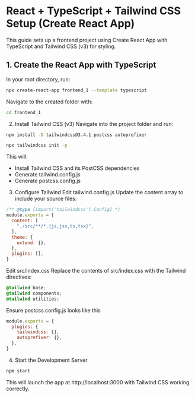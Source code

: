 # React + TypeScript + Tailwind CSS Setup (Create React App)

This guide sets up a frontend project using Create React App with TypeScript and Tailwind CSS (v3) for styling.

## 1. Create the React App with TypeScript

In your root directory, run:

```sh
npx create-react-app frontend_1 --template typescript
```

Navigate to the created folder with:
```sh
cd frontend_1
```

2. Install Tailwind CSS (v3)
Navigate into the project folder and run:

```sh
npm install -D tailwindcss@3.4.1 postcss autoprefixer
```
```sh
npx tailwindcss init -p
```
This will:
- Install Tailwind CSS and its PostCSS dependencies
- Generate tailwind.config.js
- Generate postcss.config.js

3. Configure Tailwind
Edit tailwind.config.js
Update the content array to include your source files:
```js
/** @type {import('tailwindcss').Config} */
module.exports = {
  content: [
    "./src/**/*.{js,jsx,ts,tsx}",
  ],
  theme: {
    extend: {},
  },
  plugins: [],
}
```

Edit src/index.css
Replace the contents of src/index.css with the Tailwind directives:
```css
@tailwind base;
@tailwind components;
@tailwind utilities;
```

Ensure postcss.config.js looks like this
```js
module.exports = {
  plugins: {
    tailwindcss: {},
    autoprefixer: {},
  },
}
```

4. Start the Development Server
```sh
npm start
```
This will launch the app at http://localhost:3000 with Tailwind CSS working correctly.
